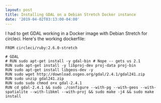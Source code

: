```yaml
---
layout: post
title: Installing GDAL on a Debian Stretch Docker instance
date: '2019-04-02T03:13:00-04:00'
---
```


I had to get GDAL working in a Docker image with Debian Stretch for circleci. Here's the working dockerfile:

```
FROM circleci/ruby:2.6.0-stretch

# GDAL
# RUN sudo apt-get install -y gdal-bin # Nope -- gets us 2.1
RUN sudo apt-get install -y libproj-dev proj-data proj-bin
RUN sudo apt-get install libgeos-dev -y
RUN sudo wget http://download.osgeo.org/gdal/2.4.1/gdal241.zip
RUN sudo unzip gdal241.zip
RUN sudo sudo chmod o+x gdal-2.4.1
RUN cd gdal-2.4.1 && sudo ./configure --with-pg --with-geos --with-spatialite --with-libkml --with-proj && sudo make -j4 && sudo make install
```
